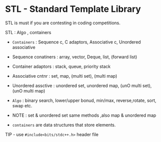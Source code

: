# STL - Standard Template Library

STL is must if you are contesting in coding competitions.

STL : Algo , containers

+ `Containers` : Sequence c, C adaptors, Associative c, Unordered associative

- Sequence conatiners : array, vector, Deque, list, (forward list) 

- Container adaptors  : stack, queue, priority stack

- Associative cntnr   : set, map, (multi set), (multi map)

- Unordered assctive  : unordered set, unordered map, (unO multi set), (unO multi map)

+ `Algo` : binary search, lower/upper bonud, min/max, reverse,rotate, sort, swap etc.

- NOTE : set & unordered set same methods ,also map & unordered map

- `containers` are data structures that store elements.


TIP - use `#include<bits/stdc++.h>` header file 